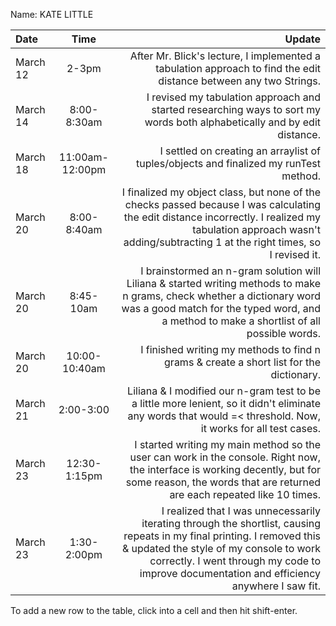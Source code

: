 Name: KATE LITTLE

| Date     |      Time       |                                                                                                                                                                                                                                                            Update |
|:---------|:---------------:|------------------------------------------------------------------------------------------------------------------------------------------------------------------------------------------------------------------------------------------------------------------:|
| March 12 |      2-3pm      |                                                                                                                                                 After Mr. Blick's lecture, I implemented a tabulation approach to find the edit distance between any two Strings. |
| March 14 |   8:00-8:30am   |                                                                                                                                          I revised my tabulation approach and started researching ways to sort my words both alphabetically and by edit distance. |
| March 18 | 11:00am-12:00pm |                                                                                                                                                                             I settled on creating an arraylist of tuples/objects and finalized my runTest method. |
| March 20 |   8:00-8:40am   |                                            I finalized my object class, but none of the checks passed because I was calculating the edit distance incorrectly. I realized my tabulation approach wasn't adding/subtracting 1 at the right times, so I revised it. |
| March 20 |    8:45-10am    |                                            I brainstormed an n-gram solution will Liliana & started writing methods to make n grams, check whether a dictionary word was a good match for the typed word, and a method to make a shortlist of all possible words. |
| March 20 |  10:00-10:40am  |                                                                                                                                                                           I finished writing my methods to find n grams & create a short list for the dictionary. |
| March 21 |    2:00-3:00    |                                                                                                     Liliana & I modified our n-gram test to be a little more lenient, so it didn't eliminate any words that would =< threshold. Now, it works for all test cases. |
| March 23 |  12:30-1:15pm   |                                                             I started writing my main method so the user can work in the console. Right now, the interface is working decently, but for some reason, the words that are returned are each repeated like 10 times. |
| March 23 |   1:30-2:00pm   | I realized that I was unnecessarily iterating through the shortlist, causing repeats in my final printing. I removed this & updated the style of my console to work correctly. I went through my code to improve documentation and efficiency anywhere I saw fit. |


To add a new row to the table, click into a cell and then hit shift-enter.